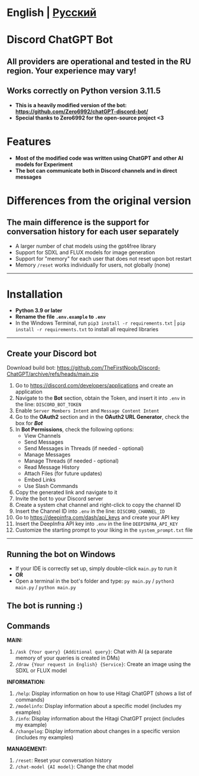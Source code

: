 # English | [Русский](README.md)

# Discord ChatGPT Bot
## All providers are operational and tested in the RU region. Your experience may vary!
## Works correctly on Python version 3.11.5

* **This is a heavily modified version of the bot: https://github.com/Zero6992/chatGPT-discord-bot/**
* **Special thanks to Zero6992 for the open-source project <3**

# Features
* **Most of the modified code was written using ChatGPT and other AI models for Experiment**
* **The bot can communicate both in Discord channels and in direct messages**

# Differences from the original version
## The main difference is the support for conversation history for each user separately

* A larger number of chat models using the gpt4free library
* Support for SDXL and FLUX models for image generation
* Support for "memory" for each user that does not reset upon bot restart
* Memory `/reset` works individually for users, not globally (none)

-----

# Installation
* **Python 3.9 or later**
* **Rename the file `.env.example` to `.env`**
* In the Windows Terminal, run `pip3 install -r requirements.txt` | `pip install -r requirements.txt` to install all required libraries
-----
## Create your Discord bot
Download build bot: https://github.com/TheFirstNoob/Discord-ChatGPT/archive/refs/heads/main.zip

1. Go to https://discord.com/developers/applications and create an application
2. Navigate to the **Bot** section, obtain the Token, and insert it into `.env` in the line: `DISCORD_BOT_TOKEN`
3. Enable `Server Members Intent` and `Message Content Intent`
4. Go to the **OAuth2** section and in the **OAuth2 URL Generator**, check the box for ***Bot***
5. In **Bot Permissions**, check the following options:
   - View Channels
   - Send Messages
   - Send Messages in Threads (if needed - optional)
   - Manage Messages
   - Manage Threads (if needed - optional)
   - Read Message History
   - Attach Files (for future updates)
   - Embed Links
   - Use Slash Commands
6. Copy the generated link and navigate to it
7. Invite the bot to your Discord server
8. Create a system chat channel and right-click to copy the channel ID
9. Insert the Channel ID into `.env` in the line: `DISCORD_CHANNEL_ID`
10. Go to https://deepinfra.com/dash/api_keys and create your API key
11. Insert the DeepInfra API key into `.env` in the line `DEEPINFRA_API_KEY`
12. Customize the starting prompt to your liking in the `system_prompt.txt` file
-----
## Running the bot on Windows
* If your IDE is correctly set up, simply double-click `main.py` to run it
* **OR**
* Open a terminal in the bot's folder and type: `py main.py` / `python3 main.py` / `python main.py`

**The bot is running :)**
-----
## Commands

**MAIN:**
1. `/ask {Your query} {Additional query}`: Chat with AI (a separate memory of your queries is created in DMs)
2. `/draw {Your request in English} {Service}`: Create an image using the SDXL or FLUX model

**INFORMATION:**
1. `/help`: Display information on how to use Hitagi ChatGPT (shows a list of commands)
2. `/modelinfo`: Display information about a specific model (includes my examples)
3. `/info`: Display information about the Hitagi ChatGPT project (includes my example)
4. `/changelog`: Display information about changes in a specific version (includes my examples)

**MANAGEMENT:**
1. `/reset`: Reset your conversation history
2. `/chat-model {AI model}`: Change the chat model
